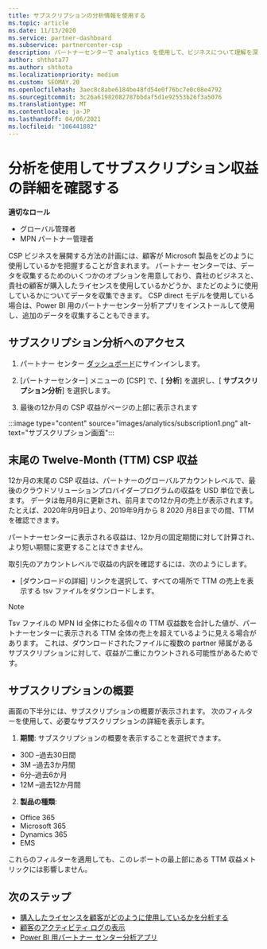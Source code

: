 ```yaml
---
title: サブスクリプションの分析情報を使用する
ms.topic: article
ms.date: 11/13/2020
ms.service: partner-dashboard
ms.subservice: partnercenter-csp
description: パートナーセンターで analytics を使用して、ビジネスについて理解を深め、顧客が購入したライセンスをどのように使用するかについて説明します。
author: shthota77
ms.author: shthota
ms.localizationpriority: medium
ms.custom: SEOMAY.20
ms.openlocfilehash: 3aec8c8abe6184be48fd54e0f76bc7e0c08e4792
ms.sourcegitcommit: 3c26a61982082787bbdaf5d1e92553b26f3a5076
ms.translationtype: MT
ms.contentlocale: ja-JP
ms.lasthandoff: 04/06/2021
ms.locfileid: "106441882"
---
```

# <a name="use-analytics-to-learn-more-about-subscription-revenue"></a>分析を使用してサブスクリプション収益の詳細を確認する

**適切なロール**

- グローバル管理者
- MPN パートナー管理者

CSP ビジネスを展開する方法の計画には、顧客が Microsoft 製品をどのように使用しているかを把握することが含まれます。 パートナー センターでは、データを収集するためのいくつかのオプションを用意しており、貴社のビジネスと、貴社の顧客が購入したライセンスを使用しているかどうか、またどのように使用しているかについてデータを収集できます。 CSP direct モデルを使用している場合は、Power BI 用のパートナーセンター分析アプリをインストールして使用し、追加のデータを収集することもできます。

## <a name="access-to-the-subscription-analytics"></a>サブスクリプション分析へのアクセス

1. パートナー センター [ダッシュボード](https://partner.microsoft.com/dashboard/home)にサインインします。
1. [パートナーセンター] メニューの [CSP] で、[ **分析**] を選択し、[ **サブスクリプション分析**] を選択します。

1. 最後の12か月の CSP 収益がページの上部に表示されます

:::image type="content" source="images/analytics/subscription1.png" alt-text="サブスクリプション画面":::

## <a name="trailing-twelve-month-ttm-csp-revenue"></a>末尾の Twelve-Month (TTM) CSP 収益

12か月の末尾の CSP 収益は、パートナーのグローバルアカウントレベルで、最後のクラウドソリューションプロバイダープログラムの収益を USD 単位で表します。 データは毎月8月に更新され、前月までの12か月の売上が表示されます。 たとえば、2020年9月9日より、2019年9月から 8 2020 月8日までの間、TTM を確認できます。

パートナーセンターに表示される収益は、12か月の固定期間に対して計算され、より短い期間に変更することはできません。

取引先のアカウントレベルで収益の内訳を確認するには、次のようにします。

- [ダウンロードの詳細] リンクを選択して、すべての場所で TTM の売上を表示する tsv ファイルをダウンロードします。

>[!NOTE] 
>Tsv ファイルの MPN Id 全体にわたる個々の TTM 収益数を合計した値が、パートナーセンターに表示される TTM 全体の売上を超えているように見える場合があります。 これは、ダウンロードされたファイルに複数の partner 帰属があるサブスクリプションに対して、収益が二重にカウントされる可能性があるためです。

## <a name="subscription-summary"></a>サブスクリプションの概要

画面の下半分には、サブスクリプションの概要が表示されます。 次のフィルターを使用して、必要なサブスクリプションの詳細を表示します。  

1. **期間**: サブスクリプションの概要を表示することを選択できます。 

- 30D –過去30日間
- 3M –過去3か月間
- 6分–過去6か月
- 12M –過去12か月間

2. **製品の種類**:
 
- Office 365
- Microsoft 365
- Dynamics 365
- EMS

これらのフィルターを適用しても、このレポートの最上部にある TTM 収益メトリックには影響しません。


 
## <a name="next-steps"></a>次のステップ

- [購入したライセンスを顧客がどのように使用しているかを分析する](increasing-adoption-and-satisfaction.md)  
- [顧客のアクティビティ ログの表示](activity-logs.md)
- [Power BI 用パートナー センター分析アプリ](power-bi-app-for-direct-partners.md)






